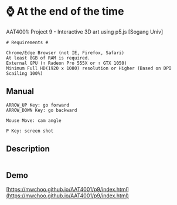 # :watch: At the end of the time
AAT4001: Project 9 - Interactive 3D art using p5.js [Sogang Univ]

```
# Requirements #

Chrome/Edge Browser (not IE, Firefox, Safari)
At least 8GB of RAM is required.
External GPU (↑ Radeon Pro 555X or ↑ GTX 1050)
Minimum Full HD(1920 x 1080) resolution or Higher (Based on DPI Scailing 100%)
```

## Manual
```
ARROW_UP Key: go forward
ARROW_DOWN Key: go backward

Mouse Move: cam angle

P Key: screen shot
```

## Description
```

```

## Demo
[https://mwchoo.github.io/AAT4001/p9/index.html](https://mwchoo.github.io/AAT4001/p9/index.html)
